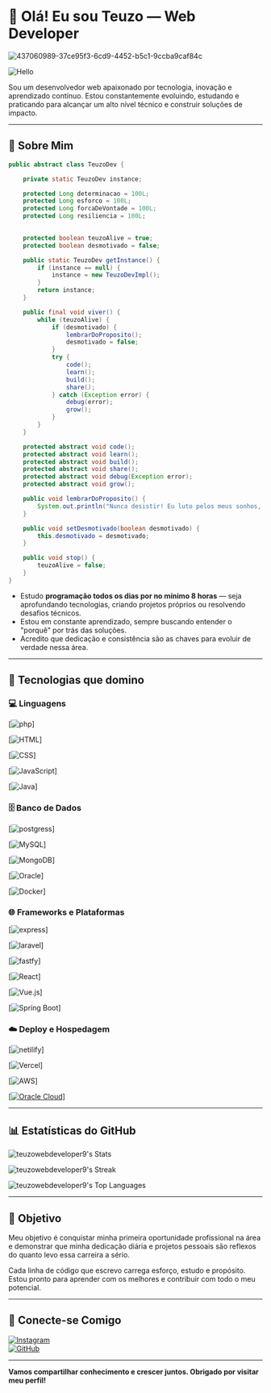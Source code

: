 # 👋 Olá! Eu sou Teuzo — Web Developer

 


![437060989-37ce95f3-6cd9-4452-b5c1-9ccba9caf84c](https://github.com/user-attachments/assets/8036f281-c56a-4bce-9729-20595a55675b)








![Hello](https://i.pinimg.com/originals/21/11/61/21116158daaeb1459b4ec0758505e1ad.gif)

Sou um desenvolvedor web apaixonado por tecnologia, inovação e aprendizado contínuo. Estou constantemente evoluindo, estudando e praticando para alcançar um alto nível técnico e construir soluções de impacto.

---

## 🧠 Sobre Mim
```java
public abstract class TeuzoDev {

    private static TeuzoDev instance;

    protected Long determinacao = 100L;
    protected Long esforco = 100L;
    protected Long forcaDeVontade = 100L;
    protected Long resiliencia = 100L;
  

    protected boolean teuzoAlive = true;
    protected boolean desmotivado = false;

    public static TeuzoDev getInstance() {
        if (instance == null) {
            instance = new TeuzoDevImpl();
        }
        return instance;
    }

    public final void viver() {
        while (teuzoAlive) {
            if (desmotivado) {
                lembrarDoProposito();
                desmotivado = false;
            }
            try {
                code();
                learn();
                build();
                share();
            } catch (Exception error) {
                debug(error);
                grow();
            }
        }
    }

    protected abstract void code();
    protected abstract void learn();
    protected abstract void build();
    protected abstract void share();
    protected abstract void debug(Exception error);
    protected abstract void grow();

    public void lembrarDoProposito() {
        System.out.println("Nunca desistir! Eu luto pelos meus sonhos, pela minha evolução e para inspirar outros desenvolvedores, eu sei o que preciso mudar e pelo oque luto.");
    }

    public void setDesmotivado(boolean desmotivado) {
        this.desmotivado = desmotivado;
    }

    public void stop() {
        teuzoAlive = false;
    }
}

```
- Estudo **programação todos os dias por no mínimo 8 horas** — seja aprofundando tecnologias, criando projetos próprios ou resolvendo desafios técnicos.
- Estou em constante aprendizado, sempre buscando entender o "porquê" por trás das soluções.
- Acredito que dedicação e consistência são as chaves para evoluir de verdade nessa área.

---

## 🚀 Tecnologias que domino

### 💻 Linguagens



[![php](https://img.shields.io/badge/PHP-777BB4?style=for-the-badge&logo=php&logoColor=white)]

[![HTML](https://img.shields.io/badge/HTML5-E34F26?style=for-the-badge&logo=html5&logoColor=white)]  

[![CSS](https://img.shields.io/badge/CSS3-1572B6?style=for-the-badge&logo=css3&logoColor=white)]  

[![JavaScript](https://img.shields.io/badge/JavaScript-F7DF1E?style=for-the-badge&logo=javascript&logoColor=black)]   

[![Java](https://img.shields.io/badge/Java-007396?style=for-the-badge&logo=java&logoColor=white)]  

### 🗄️ Banco de Dados


[![postgress](https://img.shields.io/badge/PostgreSQL-4169E1?style=for-the-badge&logo=postgresql&logoColor=white)]  

[![MySQL](https://img.shields.io/badge/MySQL-4479A1?style=for-the-badge&logo=mysql&logoColor=white)]  

[![MongoDB](https://img.shields.io/badge/MongoDB-47A248?style=for-the-badge&logo=mongodb&logoColor=white)]  

[![Oracle](https://img.shields.io/badge/oracle-red?logo=oracle&logoColor=white&style=for-the-badge)]

[![Docker](https://img.shields.io/badge/Docker-2496ED?style=for-the-badge&logo=docker&logoColor=white)]


### 🌐 Frameworks e Plataformas


[![express](https://img.shields.io/badge/Express.js-000000?style=for-the-badge&logo=express&logoColor=white)]  

[![laravel](https://img.shields.io/badge/Laravel-EF4135?style=for-the-badge&logo=laravel&logoColor=white)]

[![fastfy](https://img.shields.io/badge/Fastify-000000?style=for-the-badge&logo=fastify&logoColor=white)]  

[![React](https://img.shields.io/badge/React-61DAFB?style=for-the-badge&logo=react&logoColor=black)]  

[![Vue.js](https://img.shields.io/badge/Vue.js-35495E?style=for-the-badge&logo=vue.js&logoColor=4FC08D)]  

[![Spring Boot](https://img.shields.io/badge/Spring%20Boot-6DB33F?style=for-the-badge&logo=spring-boot&logoColor=white)]  

### ☁️ Deploy e Hospedagem

[![netilify](https://img.shields.io/badge/Netlify-00C7B7?style=for-the-badge&logo=netlify&logoColor=white)]  

[![Vercel](https://img.shields.io/badge/Vercel-000000?style=for-the-badge&logo=vercel&logoColor=white)]  

[![AWS](https://img.shields.io/badge/AWS-232F3E?style=for-the-badge&logo=amazon-aws&logoColor=white)]  

[[![Oracle Cloud](https://img.shields.io/badge/Oracle%20Cloud-F80000?style=for-the-badge&logo=oracle&logoColor=white)](https://www.oracle.com/cloud/)]


---

## 📊 Estatísticas do GitHub

![teuzowebdeveloper9's Stats](https://github-readme-stats.vercel.app/api?username=teuzowebdeveloper9&theme=vue-dark&show_icons=true&hide_border=true&count_private=true)

![teuzowebdeveloper9's Streak](https://github-readme-streak-stats.herokuapp.com/?user=teuzowebdeveloper9&theme=vue-dark&hide_border=true)



![teuzowebdeveloper9's Top Languages](https://github-readme-stats.vercel.app/api/top-langs/?username=teuzowebdeveloper9&theme=vue-dark&show_icons=true&hide_border=true&layout=compact)


---

## 🎯 Objetivo

Meu objetivo é conquistar minha primeira oportunidade profissional na área e demonstrar que minha dedicação diária e projetos pessoais são reflexos do quanto levo essa carreira a sério.

Cada linha de código que escrevo carrega esforço, estudo e propósito. Estou pronto para aprender com os melhores e contribuir com todo o meu potencial.

---

## 🤝 Conecte-se Comigo

[![Instagram](https://img.shields.io/badge/Instagram-E4405F?style=for-the-badge&logo=instagram&logoColor=white)](https://www.instagram.com/teuzo.dev/)  
[![GitHub](https://img.shields.io/badge/GitHub-black?style=for-the-badge&logo=github)](https://github.com/teuzowebdeveloper9)

---

**Vamos compartilhar conhecimento e crescer juntos. Obrigado por visitar meu perfil!**
